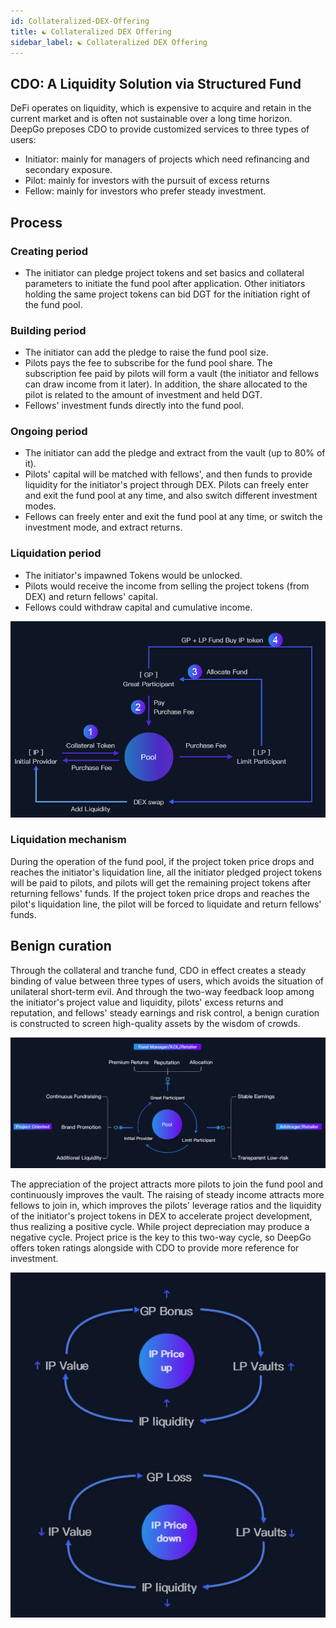 ```yaml
---
id: Collateralized-DEX-Offering
title: ☯ Collateralized DEX Offering
sidebar_label: ☯ Collateralized DEX Offering
---
```


## CDO: A Liquidity Solution via Structured Fund
DeFi operates on liquidity, which is expensive to acquire and retain in the current market and is often not sustainable over a long time horizon. DeepGo preposes CDO to provide customized services to three types of users:

- Initiator: mainly for managers of projects which need refinancing and secondary exposure.
- Pilot: mainly for investors with the pursuit of excess returns
- Fellow: mainly for investors who prefer steady investment.
## Process
### Creating period

- The initiator can pledge project tokens and set basics and collateral parameters to initiate the fund pool after application. Other initiators holding the same project tokens can bid DGT for the initiation right of the fund pool.
### Building period

- The initiator can add the pledge to raise the fund pool size.
- Pilots pays the fee to subscribe for the fund pool share. The subscription fee paid by pilots will form a vault (the initiator and fellows can draw income from it later). In addition, the share allocated to the pilot is related to the amount of investment and held DGT.
- Fellows' investment funds directly into the fund pool.
### Ongoing period

- The initiator can add the pledge and extract from the vault (up to 80% of it).
- Pilots' capital will be matched with fellows', and then funds to provide liquidity for the initiator's project through DEX. Pilots can freely enter and exit the fund pool at any time, and also switch different investment modes.
- Fellows can freely enter and exit the fund pool at any time, or switch the investment mode, and extract returns.
### Liquidation period

- The initiator's impawned Tokens would be unlocked.
- Pilots would receive the income from selling the project tokens (from DEX) and return fellows' capital.
- Fellows could withdraw capital and cumulative income.

![image.png](/img/CDO_EN.png)
### Liquidation mechanism
During the operation of the fund pool, if the project token price drops and reaches the initiator's liquidation line, all the initiator pledged project tokens will be paid to pilots, and pilots will get the remaining project tokens after returning fellows' funds. If the project token price drops and reaches the pilot's liquidation line, the pilot will be forced to liquidate and return fellows' funds.
## Benign curation
Through the collateral and tranche fund, CDO in effect creates a steady binding of value between three types of users, which avoids the situation of unilateral short-term evil. And through the two-way feedback loop among the initiator's project value and liquidity, pilots' excess returns and reputation, and fellows' steady earnings and risk control, a benign curation is constructed to screen high-quality assets by the wisdom of crowds.

![image.png](/img/user_EN.png)

The appreciation of the project attracts more pilots to join the fund pool and continuously improves the vault. The raising of steady income attracts more fellows to join in, which improves the pilots' leverage ratios and the liquidity of the initiator's project tokens in DEX to accelerate project development, thus realizing a positive cycle. While project depreciation may produce a negative cycle. Project price is the key to this two-way cycle, so DeepGo offers token ratings alongside with CDO to provide more reference for investment.

![image.png](/img/circle_EN.png)


